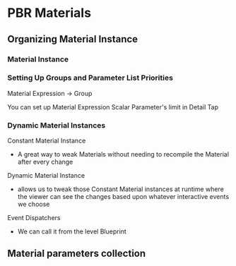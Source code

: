 # PBR Materials

## Organizing Material Instance

### Material Instance

### Setting Up Groups and Parameter List Priorities 

 Material Expression -> Group

You can set up Material Expression Scalar Parameter's limit in Detail Tap 

### Dynamic Material Instances

Constant Material Instance 

* A great way to weak Materials without needing to recompile the Material after every change

Dynamic Material Instance

* allows us to tweak those Constant Material instances at runtime where the viewer can see the changes based upon whatever interactive events we choose 

Event Dispatchers 

* We can call it from the level Blueprint 

## Material parameters collection